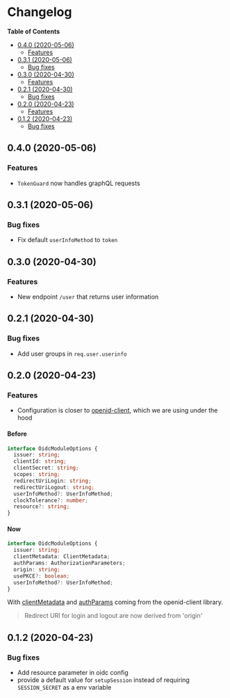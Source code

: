 # Changelog

**Table of Contents**

<!-- TOC depthFrom:2 depthTo:3 -->

- [0.4.0 (2020-05-06)](#040-2020-05-06)
  - [Features](#features)
- [0.3.1 (2020-05-06)](#031-2020-05-06)
  - [Bug fixes](#bug-fixes)
- [0.3.0 (2020-04-30)](#030-2020-04-30)
  - [Features](#features-1)
- [0.2.1 (2020-04-30)](#021-2020-04-30)
  - [Bug fixes](#bug-fixes-1)
- [0.2.0 (2020-04-23)](#020-2020-04-23)
  - [Features](#features-2)
- [0.1.2 (2020-04-23)](#012-2020-04-23)
  - [Bug fixes](#bug-fixes-2)

<!-- /TOC -->

## 0.4.0 (2020-05-06)

### Features

- `TokenGuard` now handles graphQL requests

## 0.3.1 (2020-05-06)

### Bug fixes

- Fix default `userInfoMethod` to `token`

## 0.3.0 (2020-04-30)

### Features

- New endpoint `/user` that returns user information

## 0.2.1 (2020-04-30)

### Bug fixes

- Add user groups in `req.user.userinfo`

## 0.2.0 (2020-04-23)

### Features

- Configuration is closer to [openid-client](https://github.com/panva/node-openid-client/blob/master/docs/README.md), which we are using under the hood

#### Before

```typescript
interface OidcModuleOptions {
  issuer: string;
  clientId: string;
  clientSecret: string;
  scopes: string;
  redirectUriLogin: string;
  redirectUriLogout: string;
  userInfoMethod?: UserInfoMethod;
  clockTolerance?: number;
  resource?: string;
}
```

#### Now

```typescript
interface OidcModuleOptions {
  issuer: string;
  clientMetadata: ClientMetadata;
  authParams: AuthorizationParameters;
  origin: string;
  usePKCE?: boolean;
  userInfoMethod?: UserInfoMethod;
}
```

With [clientMetadata](https://github.com/panva/node-openid-client/blob/master/docs/README.md#new-clientmetadata-jwks-options) and [authParams](https://github.com/panva/node-openid-client/blob/master/docs/README.md#clientauthorizationurlparameters) coming from the openid-client library.

> Redirect URI for login and logout are now derived from 'origin'

## 0.1.2 (2020-04-23)

### Bug fixes

- Add resource parameter in oidc config
- provide a default value for `setupSession` instead of requiring `SESSION_SECRET` as a env variable
